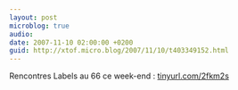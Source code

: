 ```yaml
---
layout: post
microblog: true
audio: 
date: 2007-11-10 02:00:00 +0200
guid: http://xtof.micro.blog/2007/11/10/t403349152.html
---
```

Rencontres Labels au 66 ce week-end : [tinyurl.com/2fkm2s](http://tinyurl.com/2fkm2s)
